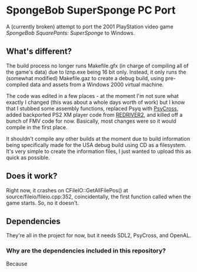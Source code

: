 # SpongeBob SuperSponge PC Port
A (currently broken) attempt to port the 2001 PlayStation video game *SpongeBob SquarePants: SuperSponge* to Windows.

## What's different?
The build process no longer runs Makefile.gfx (in charge of compiling all of the game's data) due to lznp.exe being 16 bit only. Instead, it only runs the (somewhat modified) Makefile.gaz to create a debug build, using pre-compiled data and assets from a Windows 2000 virtual machine.

The code was edited in a few places - at the moment I'm not sure what exactly I changed (this was about a whole days worth of work) but I know that I stubbed some assembly functions, replaced Psyq with [PsyCross](https://github.com/OpenDriver2/PsyCross), added backported PS2 XM player code from [REDRIVER2](https://github.com/OpenDriver2/REDRIVER2/blob/master/src_rebuild/Game/C/xmplay.c), and killed off a bunch of FMV code for now. Basically, most changes were so it would compile in the first place.

It shouldn't compile any other builds at the moment due to build information being specifically made for the USA debug build using CD as a filesystem. It's very simple to create the information files, I just wanted to upload this as quick as possible.

## Does it work?
Right now, it crashes on CFileIO::GetAllFilePos() at source/fileio/fileio.cpp:352, coincidentally, the first function called when the game starts. So, no it doesn't.

## Dependencies
They're all in the project for now, but it needs SDL2, PsyCross, and OpenAL.

### Why are the dependencies included in this repository?
Because
